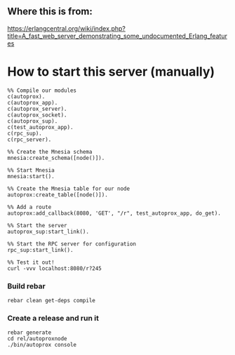 ## Where this is from:
https://erlangcentral.org/wiki/index.php?title=A_fast_web_server_demonstrating_some_undocumented_Erlang_features

# How to start this server (manually)
```
%% Compile our modules
c(autoprox).
c(autoprox_app).
c(autoprox_server).
c(autoprox_socket).
c(autoprox_sup).
c(test_autoprox_app).
c(rpc_sup).
c(rpc_server).

%% Create the Mnesia schema
mnesia:create_schema([node()]).

%% Start Mnesia
mnesia:start().

%% Create the Mnesia table for our node
autoprox:create_table([node()]).

%% Add a route
autoprox:add_callback(8080, 'GET', "/r", test_autoprox_app, do_get).

%% Start the server
autoprox_sup:start_link().

%% Start the RPC server for configuration
rpc_sup:start_link().

%% Test it out!
curl -vvv localhost:8080/r?245
```

### Build rebar
```
rebar clean get-deps compile
```

### Create a release and run it
```
rebar generate
cd rel/autoproxnode
./bin/autoprox console
```
